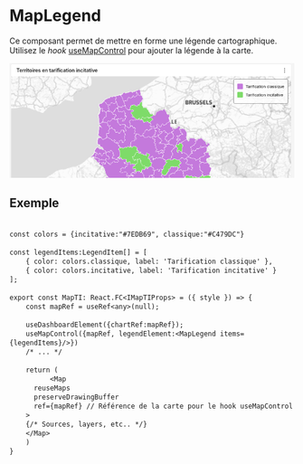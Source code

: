 # MapLegend

Ce composant permet de mettre en forme une légende cartographique. 
Utilisez le _hook_ [useMapControl](../../utils/README.MD) pour ajouter la légende à la carte.

![screenshot](./MapLegend.png)

## Exemple

```tsx

const colors = {incitative:"#7EDB69", classique:"#C479DC"}

const legendItems:LegendItem[] = [
    { color: colors.classique, label: 'Tarification classique' },
    { color: colors.incitative, label: 'Tarification incitative' }
];

export const MapTI: React.FC<IMapTIProps> = ({ style }) => {
    const mapRef = useRef<any>(null);

    useDashboardElement({chartRef:mapRef});
    useMapControl({mapRef, legendElement:<MapLegend items={legendItems}/>})
    /* ... */

    return (
          <Map
      reuseMaps
      preserveDrawingBuffer
      ref={mapRef} // Référence de la carte pour le hook useMapControl  
    >
    {/* Sources, layers, etc.. */}
    </Map>
    )
}
```